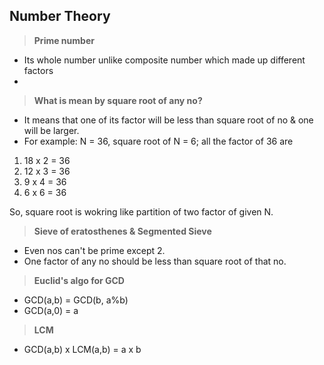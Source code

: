 

## Number Theory

> **Prime number**
- Its whole number unlike composite number which made up different factors
- 

> **What is mean by square root of any no?**
- It means that one of its factor will be less than square root of no & one will be larger.
- For example: N = 36, square root of N = 6; all the factor of 36 are

1. 18 x 2  = 36
2. 12 x 3  = 36
3. 9 x 4   = 36
4. 6 x 6   = 36
  
So, square root is wokring like partition of two factor of given N.

> **Sieve of eratosthenes & Segmented Sieve**
- Even nos can't be prime except 2.
- One factor of any no should be less than square root of that no.

> **Euclid's algo for GCD**
- GCD(a,b) = GCD(b, a%b)
- GCD(a,0) = a

> **LCM**
- GCD(a,b) x LCM(a,b) = a x b
